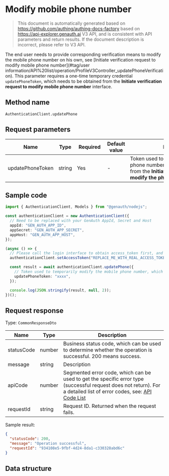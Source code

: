 # Modify mobile phone number

<!--
Warning⚠️:
Do not modify this document directly,
https://github.com/Authing/authing-docs-factory
Use this project to generate
-->

<LastUpdated />

> This document is automatically generated based on https://github.com/authing/authing-docs-factory based on https://api-explorer.genauth.ai V3 API, and is consistent with API parameters and return results. If the document description is incorrect, please refer to V3 API.

The end user needs to provide corresponding verification means to modify the mobile phone number on his own, see [Initiate verification request to modify mobile phone number](#tag/user information/API%20list/operation/ProfileV3Controller_updatePhoneVerification).
This parameter requires a one-time temporary credential `updatePhoneToken`, which needs to be obtained from the **Initiate verification request to modify mobile phone number** interface.

## Method name

`AuthenticationClient.updatePhone`

## Request parameters

| Name             | Type   | <div style="width:80px">Required</div> | Default value | <div style="width:300px">Description</div>                                                                                                                | <div style="width:200px"></div>Sample value</div> |
| ---------------- | ------ | -------------------------------------- | ------------- | --------------------------------------------------------------------------------------------------------------------------------------------------------- | ------------------------------------------------- |
| updatePhoneToken | string | Yes                                    | -             | Token used to temporarily modify the phone number, which can be obtained from the **Initiate verification request to modify the phone number** interface. | `xxxx`                                            |

## Sample code

```ts
import { AuthenticationClient, Models } from "@genauth/nodejs";

const authenticationClient = new AuthenticationClient({
  // Need to be replaced with your GenAuth AppId, Secret and Host
  appId: "GEN_AUTH_APP_ID",
  appSecret: "GEN_AUTH_APP_SECRET",
  appHost: "GEN_AUTH_APP_HOST",
});

(async () => {
  // Please call the login interface to obtain access_token first, and call the setAccessToken method to set access_token
  authenticationClient.setAccessToken("REPLACE_ME_WITH_REAL_ACCESS_TOKEN");

  const result = await authenticationClient.updatePhone({
    // Token used to temporarily modify the mobile phone number, which can be obtained from the verification request interface that initiates the modification of the mobile phone number.
    updatePhoneToken: "xxxx",
  });

  console.log(JSON.stringify(result, null, 2));
})();
```

## Request response

Type: `CommonResponseDto`

| Name       | Type   | Description                                                                                                                                                                                                                                                                                                                                  |
| ---------- | ------ | -------------------------------------------------------------------------------------------------------------------------------------------------------------------------------------------------------------------------------------------------------------------------------------------------------------------------------------------- |
| statusCode | number | Business status code, which can be used to determine whether the operation is successful. 200 means success.                                                                                                                                                                                                                                 |
| message    | string | Description                                                                                                                                                                                                                                                                                                                                  |
| apiCode    | number | Segmented error code, which can be used to get the specific error type (successful request does not return). For a detailed list of error codes, see: [API Code List](https://api-explorer.genauth.ai/?tag=group/%E5%BC%80%E5%8F%91%E5%87%86%E5%A4%87#tag/%E5%BC%80%E5%8F%91%E5%87%86%E5%A4%87/%E9%94%99%E8%AF%AF%E5%A4%84%E7%90%86/apiCode) |
| requestId  | string | Request ID. Returned when the request fails.                                                                                                                                                                                                                                                                                                 |

Sample result:

```json
{
  "statusCode": 200,
  "message": "Operation successful",
  "requestId": "934108e5-9fbf-4d24-8da1-c330328abd6c"
}
```

## Data structure
